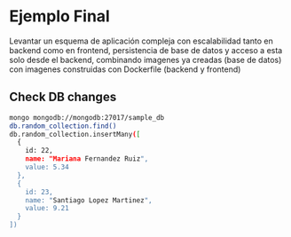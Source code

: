 # Ejemplo Final

Levantar un esquema de aplicación compleja con escalabilidad tanto en backend como en frontend, persistencia de base de datos y acceso a esta solo desde el backend, combinando imagenes ya creadas (base de datos) con imagenes construidas con Dockerfile (backend y frontend)

## Check DB changes

```bash
mongo mongodb://mongodb:27017/sample_db
db.random_collection.find()
db.random_collection.insertMany([
  {
    id: 22,
    name: "Mariana Fernandez Ruiz",
    value: 5.34
  },
  {
    id: 23,
    name: "Santiago Lopez Martinez",
    value: 9.21
  }
])
```